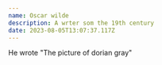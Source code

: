 ```yaml
---
name: Oscar wilde
description: A wrter som the 19th century
date: 2023-08-05T13:07:37.117Z
---
```

He wrote "The picture of dorian gray"